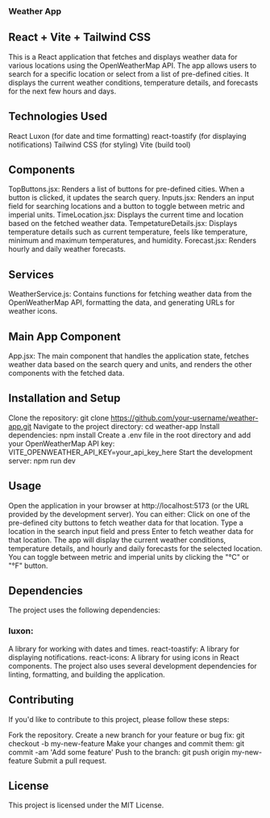 ### Weather App

## React + Vite + Tailwind CSS
This is a React application that fetches and displays weather data for various locations using the OpenWeatherMap API. The app allows users to search for a specific location or select from a list of pre-defined cities. It displays the current weather conditions, temperature details, and forecasts for the next few hours and days.

## Technologies Used

React
Luxon (for date and time formatting)
react-toastify (for displaying notifications)
Tailwind CSS (for styling)
Vite (build tool)

## Components

TopButtons.jsx: Renders a list of buttons for pre-defined cities. When a button is clicked, it updates the search query.
Inputs.jsx: Renders an input field for searching locations and a button to toggle between metric and imperial units.
TimeLocation.jsx: Displays the current time and location based on the fetched weather data.
TempetatureDetails.jsx: Displays temperature details such as current temperature, feels like temperature, minimum and maximum temperatures, and humidity.
Forecast.jsx: Renders hourly and daily weather forecasts.

## Services

WeatherService.js: Contains functions for fetching weather data from the OpenWeatherMap API, formatting the data, and generating URLs for weather icons.

## Main App Component

App.jsx: The main component that handles the application state, fetches weather data based on the search query and units, and renders the other components with the fetched data.

## Installation and Setup

Clone the repository: git clone https://github.com/your-username/weather-app.git
Navigate to the project directory: cd weather-app
Install dependencies: npm install
Create a .env file in the root directory and add your OpenWeatherMap API key: VITE_OPENWEATHER_API_KEY=your_api_key_here
Start the development server: npm run dev

## Usage

Open the application in your browser at http://localhost:5173 (or the URL provided by the development server).
You can either:
Click on one of the pre-defined city buttons to fetch weather data for that location.
Type a location in the search input field and press Enter to fetch weather data for that location.
The app will display the current weather conditions, temperature details, and hourly and daily forecasts for the selected location.
You can toggle between metric and imperial units by clicking the "°C" or "°F" button.

## Dependencies

The project uses the following dependencies:

### luxon: 
A library for working with dates and times.
react-toastify: A library for displaying notifications.
react-icons: A library for using icons in React components.
The project also uses several development dependencies for linting, formatting, and building the application.

## Contributing

If you'd like to contribute to this project, please follow these steps:

Fork the repository.
Create a new branch for your feature or bug fix: git checkout -b my-new-feature
Make your changes and commit them: git commit -am 'Add some feature'
Push to the branch: git push origin my-new-feature
Submit a pull request.

## License
This project is licensed under the MIT License.
